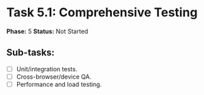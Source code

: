 # Task 5.1: Comprehensive Testing

**Phase:** 5
**Status:** Not Started

## Sub-tasks:

- [ ] Unit/integration tests.
- [ ] Cross-browser/device QA.
- [ ] Performance and load testing.
